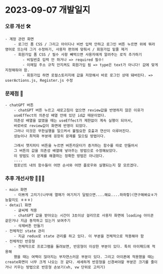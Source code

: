 # 2023-09-07 개발일지

### 오류 개선 🛠️
    - 계정 관련 화면
        - 로그인 폼 CSS / 그리고 아이디나 비번 입력 안하고 로그인 버튼 누르면 위에 뭐라 영어로 뜨는데 그거 수정하기, 사용자 편의에 맞춰서 / 회원가입 밑줄 제거
        - 회원가입 폼 CSS / 필수 사항 빼먹으면 사용자에게 알려주는 로직 추가하기
            - 비밀번호 입력 안 하거나 => required 필수!
            - 이메일 주소 규칙 안지켜도 회원가입 됨 => type은 text가 아니다! 값에 맞게 지정해줘야 함.
            - 회원가입 하면 로컬스토리지에 값을 저장해서 바로 로그인 상태 돼버린다. => userActions.js, Register.js 수정

### 문제점 👿
    - chatGPT 버튼
        - chatGPT 버튼 누르고 새로고침이 없으면 review값을 반영하지 않은 이유가
        useEffect의 의존성 배열 안에 있던 id값 때문이었다. 
        의존성 배열을 없앴을 때는 useEffect가 제한없이 계속 실행이 되어서,
        바로바로 review값이 화면에 반영이 되었다.
        그러나 이것은 무한실행을 일으켜서 불필요한 호출과 연산이 이루어진다. 
        성능이나 최적화 부분에 굉장히 문제를 일으킬 방법이다.

        그래서 챗지피티 버튼을 누르면 버튼카운터가 증거하는 함수를 따로 만들어서
        그 버튼의 값을 의존성 배열에 넣어주는 방법으로 수정해보았다.
        이 방법도 이 문제를 해결하는 정확한 방법은 아니었다. 
        .... 
        컴포넌트 내의 함수들이 어떤 순서와 어떤 플로우와 실행되는지 잘 모르겠다.

### 추후 개선사항 🧗🏻‍♀️      
    - main 화면
        - 이쁘게 고치기(나무에 열매가 여기저기 달렸으면....해요....하하핳)(연구해봐요ㅎ가능할지도 ㅎㅎㅎ)
    - detail 화면
        - 글씨체 적용
        - chatGPT 값을 받아오는 시간이 3초이상 걸리므로 사용자 화면에 loading 아이콘 같은거나 지금 동작하고 있는거 보여주기
        - 삭제버튼 만들기
    - 전체적인 state 관리
        - 지금 redux로 state 관리를 하고 있다. 이 부분을 전체적으로 적용해야 함
    - 전체적인 반응형 
        - 전체적으로 프로그램을 돌려보면, 반응형이 이상한 부분이 있다. 특히 아이패드에 적용해
        했을 때는 여백이 많아지는 부자연스러운 부분이 있다. 그리고 아이폰에 적용했을 때는 create화면이 너무 크게 나오는 것 같다. 세세하게 반응형을 신경써야할 부분은 크기를 줄이거나 키우는 방법으로 반응형 손보기(vh, vw 단위로 고치기)